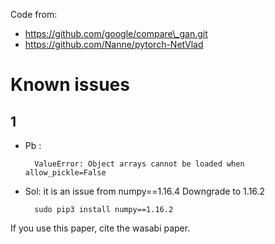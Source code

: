 
Code from: 
- https://github.com/google/compare\_gan.git
- https://github.com/Nanne/pytorch-NetVlad

# Known issues

## 1

- Pb :

        ValueError: Object arrays cannot be loaded when allow_pickle=False

- Sol: it is an issue from numpy==1.16.4 Downgrade to 1.16.2

        sudo pip3 install numpy==1.16.2


If you use this paper, cite the wasabi paper.

